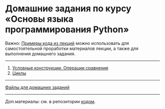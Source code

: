 # Домашние задания по курсу «Основы языка программирования Python»

Важно: [Примеры кода из лекций](https://github.com/netology-code/py-homeworks-basic/tree/py-74/сode) можно использовать для самостоятельной проработки материалов лекции, а также для выполнения домашнего задания.

-----

1. [Условные конструкции. Операции сравнения](2.conditions/)  
2. [Циклы](3.introduce_datatypes/)  

-----

[Файлы для домашних заданий](https://github.com/netology-code/py-homework-basic-files)

-----

Доп.материалы: см. в репозитории [кодом](https://github.com/netology-code/py-homeworks-basic/tree/py-74/сode).
